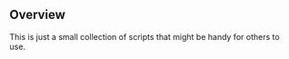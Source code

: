 <h2> Overview </h2>

This is just a small collection of scripts that might be handy for others to use.
